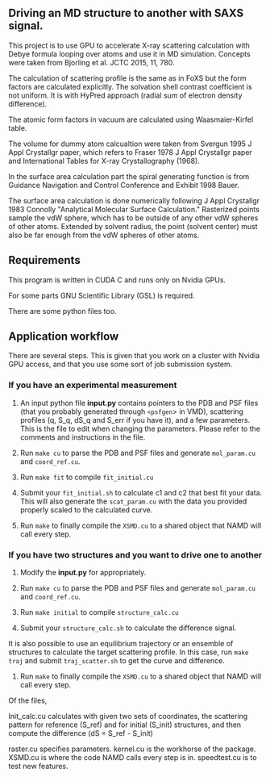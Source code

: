
## Driving an MD structure to another with SAXS signal.

This project is to use GPU to accelerate X-ray scattering calculation with
Debye formula looping over atoms and use it in MD simulation. Concepts were 
taken from Bjorling et al. JCTC 2015, 11, 780. 

The calculation of scattering profile is the same as in FoXS but the form 
factors are calculated explicitly. The solvation shell contrast coefficient is
not uniform. It is with HyPred approach (radial sum of electron density
difference). 

The atomic form factors in vacuum are calculated using Waasmaier-Kirfel table.

The volume for dummy atom calcualtion were taken from Svergun 1995 J Appl 
Crystallgr paper, which refers to Fraser 1978 J Appl Crystallgr paper and 
International Tables for X-ray Crystallography (1968). 

In the surface area calculation part the spiral generating function is from 
Guidance Navigation and Control Conference and Exhibit 1998 Bauer. 

The surface area calculation is done numerically following J Appl Crystallgr 
1983 Connolly "Analytical Molecular Surface Calculation." Rasterized points 
sample the vdW sphere, which has to be outside of any other vdW spheres of 
other atoms. Extended by solvent radius, the point (solvent center) must also 
be far enough from the vdW spheres of other atoms.

## Requirements

This program is written in CUDA C and runs only on Nvidia GPUs.

For some parts GNU Scientific Library (GSL) is required. 

There are some python files too. 


## Application workflow

There are several steps. This is given that you work on a cluster with Nvidia
GPU access, and that you use some sort of job submission system.

### If you have an experimental measurement

1. An input python file **input.py** contains pointers to the PDB and PSF 
   files (that you probably generated through `<psfgen`> in VMD), scattering
   profiles (q, S\_q, dS\_q and S\_err if you have it), and a few parameters. 
   This is the file to edit when changing the parameters. Please refer to the
   comments and instructions in the file.

1. Run `make cu` to parse the PDB and PSF files and generate
   `mol_param.cu` and `coord_ref.cu`. 

1. Run `make fit` to compile `fit_initial.cu` 

1. Submit your `fit_initial.sh` to calculate c1 and c2 that best fit your
   data. This will also generate the `scat_param.cu` with the data you
   provided properly scaled to the calculated curve. 

1. Run `make` to finally compile the `XSMD.cu` to a shared object that NAMD
   will call every step. 

### If you have two structures and you want to drive one to another

1. Modify the **input.py** for appropriately.

1. Run `make cu` to parse the PDB and PSF files and generate
   `mol_param.cu` and `coord_ref.cu`. 

1. Run `make initial` to compile `structure_calc.cu`

1. Submit your `structure_calc.sh` to calculate the difference signal.

It is also possible to use an equilibrium trajectory or an ensemble of
structures to calculate the target scattering profile. In this case, run
`make traj` and submit `traj_scatter.sh` to get the curve and difference. 

1. Run `make` to finally compile the `XSMD.cu` to a shared object that NAMD
   will call every step. 
 



Of the files, 

Init\_calc.cu       calculates with given two sets of coordinates, the scattering pattern for reference (S\_ref) and for initial (S\_init) structures, and then compute the difference (dS = S\_ref - S\_init)

raster.cu          specifies parameters. 
kernel.cu          is the workhorse of the package.
XSMD.cu            is where the code NAMD calls every step is in.
speedtest.cu       is to test new features. 


